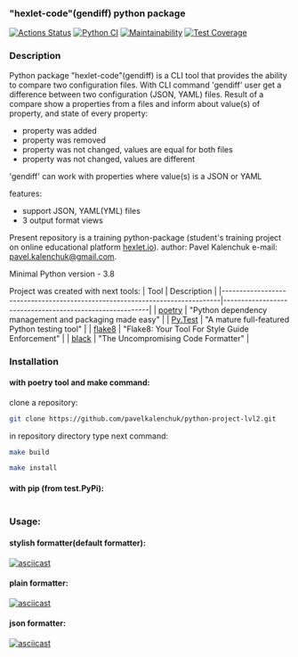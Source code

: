 ### "hexlet-code"(gendiff) python package
[![Actions Status](https://github.com/pavelkalenchuk/python-project-lvl2/workflows/hexlet-check/badge.svg)](https://github.com/pavelkalenchuk/python-project-lvl2/actions)  [![Python CI](https://github.com/pavelkalenchuk/python-project-lvl2/actions/workflows/Test.yml/badge.svg)](https://github.com/pavelkalenchuk/python-project-lvl2/actions/workflows/Test.yml)  [![Maintainability](https://api.codeclimate.com/v1/badges/501f31bcfd20c55cdb47/maintainability)](https://codeclimate.com/github/pavelkalenchuk/python-project-lvl2/maintainability)  [![Test Coverage](https://api.codeclimate.com/v1/badges/501f31bcfd20c55cdb47/test_coverage)](https://codeclimate.com/github/pavelkalenchuk/python-project-lvl2/test_coverage)

### Description
Python package "hexlet-code"(gendiff) is a CLI tool that provides the ability to compare two configuration files.
With  CLI command 'gendiff' user get a difference between two configuration (JSON, YAML) files.
Result of a compare show a properties from a files and inform about value(s) of property, and  state of every property:
 - property was added
 - property was removed
 - property was not changed, values are equal for both files
 - property was not changed, values are different

'gendiff' can work with properties where value(s) is a JSON or YAML 

features:
 - support JSON, YAML(YML) files
 - 3 output format views

Present repository is a training python-package (student's training project on online educational platform [hexlet.io](https://ru.hexlet.io/)).
author: Pavel Kalenchuk
e-mail: pavel.kalenchuk@gmail.com.

Minimal Python version - 3.8

Project was created with next tools:
| Tool                                                                        | Description                                             |
|-----------------------------------------------------------------------------|---------------------------------------------------------|
| [poetry](https://poetry.eustace.io/)                                        | "Python dependency management and packaging made easy"  |
| [Py.Test](https://pytest.org)                                               | "A mature full-featured Python testing tool"            |
| [flake8](https://flake8.pycqa.org/en/latest/)                               | "Flake8: Your Tool For Style Guide Enforcement"         |
| [black](https://black.readthedocs.io/en/stable/#)                           | "The Uncompromising Code Formatter"                     |

### Installation
#### with poetry tool and make command:
clone a repository:
```sh
git clone https://github.com/pavelkalenchuk/python-project-lvl2.git
```
in repository directory type next command:
```sh
make build
```
```sh
make install
```
#### with pip (from test.PyPi):
```sh

```


### Usage:

#### stylish formatter(default formatter):
[![asciicast](https://asciinema.org/a/OsTHFFU0mKEqplxgtAwgI1tYQ.svg)](https://asciinema.org/a/OsTHFFU0mKEqplxgtAwgI1tYQ)

#### plain formatter:
[![asciicast](https://asciinema.org/a/EP2utRC3lD0Y3IEwN9kLnmrkx.svg)](https://asciinema.org/a/EP2utRC3lD0Y3IEwN9kLnmrkx)

#### json formatter:
[![asciicast](https://asciinema.org/a/usb8X130k34Gy06UxzBlY5L1Y.svg)](https://asciinema.org/a/usb8X130k34Gy06UxzBlY5L1Y)